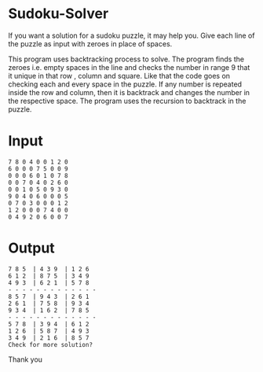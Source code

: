 # Sudoku-Solver

  If you want a solution for a sudoku puzzle, it may help you. Give each line of the puzzle as input with zeroes in place of spaces.
  
  This program uses backtracking process to solve. The program finds the zeroes i.e. empty spaces in the line and checks the number in range 9 that it unique in that row , column and square. Like that the code goes on checking each and every space in the puzzle. If any number is repeated inside the row and column, then it is backtrack and changes the number in the respective space. The program uses the recursion to backtrack in the puzzle.
  
  # Input
    7 8 0 4 0 0 1 2 0
    6 0 0 0 7 5 0 0 9
    0 0 0 6 0 1 0 7 8
    0 0 7 0 4 0 2 6 0
    0 0 1 0 5 0 9 3 0
    9 0 4 0 6 0 0 0 5
    0 7 0 3 0 0 0 1 2
    1 2 0 0 0 7 4 0 0
    0 4 9 2 0 6 0 0 7
  
  # Output
    7 8 5  | 4 3 9  | 1 2 6
    6 1 2  | 8 7 5  | 3 4 9
    4 9 3  | 6 2 1  | 5 7 8
    - - - - - - - - - - - - - 
    8 5 7  | 9 4 3  | 2 6 1
    2 6 1  | 7 5 8  | 9 3 4
    9 3 4  | 1 6 2  | 7 8 5
    - - - - - - - - - - - - - 
    5 7 8  | 3 9 4  | 6 1 2
    1 2 6  | 5 8 7  | 4 9 3
    3 4 9  | 2 1 6  | 8 5 7
    Check for more solution?
  Thank you

